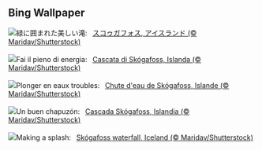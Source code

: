 ## Bing Wallpaper
![](https://www.bing.com/th?id=OHR.SkogafossWaterfall_JA-JP3872290062_UHD.jpg&w=1000)緑に囲まれた美しい滝:&nbsp;&ensp;[スコゥガフォス, アイスランド (© Maridav/Shutterstock)](https://www.bing.com/th?id=OHR.SkogafossWaterfall_JA-JP3872290062_UHD.jpg)
<br><br/>
![](https://www.bing.com/th?id=OHR.SkogafossWaterfall_IT-IT4739675900_UHD.jpg&w=1000)Fai il pieno di energia:&nbsp;&ensp;[Cascata di Skógafoss, Islanda (© Maridav/Shutterstock)](https://www.bing.com/th?id=OHR.SkogafossWaterfall_IT-IT4739675900_UHD.jpg)
<br><br/>
![](https://www.bing.com/th?id=OHR.SkogafossWaterfall_FR-FR9583984450_UHD.jpg&w=1000)Plonger en eaux troubles:&nbsp;&ensp;[Chute d'eau de Skógafoss, Islande (© Maridav/Shutterstock)](https://www.bing.com/th?id=OHR.SkogafossWaterfall_FR-FR9583984450_UHD.jpg)
<br><br/>
![](https://www.bing.com/th?id=OHR.SkogafossWaterfall_ES-ES6467802413_UHD.jpg&w=1000)Un buen chapuzón:&nbsp;&ensp;[Cascada Skógafoss, Islandia (© Maridav/Shutterstock)](https://www.bing.com/th?id=OHR.SkogafossWaterfall_ES-ES6467802413_UHD.jpg)
<br><br/>
![](https://www.bing.com/th?id=OHR.SkogafossWaterfall_EN-GB8609831067_UHD.jpg&w=1000)Making a splash:&nbsp;&ensp;[Skógafoss waterfall, Iceland (© Maridav/Shutterstock)](https://www.bing.com/th?id=OHR.SkogafossWaterfall_EN-GB8609831067_UHD.jpg)
<br><br/>

